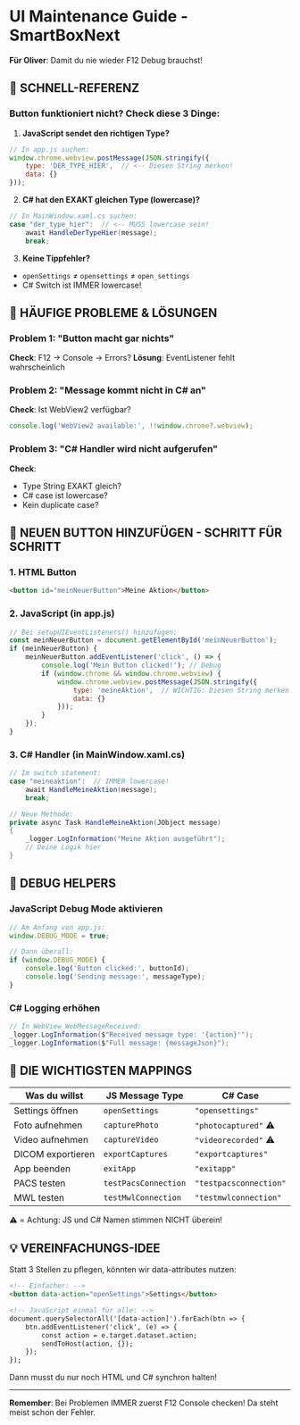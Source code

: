 # UI Maintenance Guide - SmartBoxNext

**Für Oliver**: Damit du nie wieder F12 Debug brauchst!

## 🚀 SCHNELL-REFERENZ

### Button funktioniert nicht? Check diese 3 Dinge:

1. **JavaScript sendet den richtigen Type?**
```javascript
// In app.js suchen:
window.chrome.webview.postMessage(JSON.stringify({
    type: 'DER_TYPE_HIER',  // <-- Diesen String merken!
    data: {}
}));
```

2. **C# hat den EXAKT gleichen Type (lowercase)?**
```csharp
// In MainWindow.xaml.cs suchen:
case "der_type_hier":  // <-- MUSS lowercase sein!
    await HandleDerTypeHier(message);
    break;
```

3. **Keine Tippfehler?**
- `openSettings` ≠ `opensettings` ≠ `open_settings`
- C# Switch ist IMMER lowercase!

## 🔧 HÄUFIGE PROBLEME & LÖSUNGEN

### Problem 1: "Button macht gar nichts"
**Check**: F12 → Console → Errors?
**Lösung**: EventListener fehlt wahrscheinlich

### Problem 2: "Message kommt nicht in C# an"
**Check**: Ist WebView2 verfügbar?
```javascript
console.log('WebView2 available:', !!window.chrome?.webview);
```

### Problem 3: "C# Handler wird nicht aufgerufen"
**Check**: 
- Type String EXAKT gleich?
- C# case ist lowercase?
- Kein duplicate case?

## 📝 NEUEN BUTTON HINZUFÜGEN - SCHRITT FÜR SCHRITT

### 1. HTML Button
```html
<button id="meinNeuerButton">Meine Aktion</button>
```

### 2. JavaScript (in app.js)
```javascript
// Bei setupUIEventListeners() hinzufügen:
const meinNeuerButton = document.getElementById('meinNeuerButton');
if (meinNeuerButton) {
    meinNeuerButton.addEventListener('click', () => {
        console.log('Mein Button clicked!'); // Debug
        if (window.chrome && window.chrome.webview) {
            window.chrome.webview.postMessage(JSON.stringify({
                type: 'meineAktion',  // WICHTIG: Diesen String merken!
                data: {}
            }));
        }
    });
}
```

### 3. C# Handler (in MainWindow.xaml.cs)
```csharp
// Im switch statement:
case "meineaktion":  // IMMER lowercase!
    await HandleMeineAktion(message);
    break;

// Neue Methode:
private async Task HandleMeineAktion(JObject message)
{
    _logger.LogInformation("Meine Aktion ausgeführt");
    // Deine Logik hier
}
```

## 🐛 DEBUG HELPERS

### JavaScript Debug Mode aktivieren
```javascript
// Am Anfang von app.js:
window.DEBUG_MODE = true;

// Dann überall:
if (window.DEBUG_MODE) {
    console.log('Button clicked:', buttonId);
    console.log('Sending message:', messageType);
}
```

### C# Logging erhöhen
```csharp
// In WebView_WebMessageReceived:
_logger.LogInformation($"Received message type: '{action}'");
_logger.LogInformation($"Full message: {messageJson}");
```

## 🎯 DIE WICHTIGSTEN MAPPINGS

| Was du willst | JS Message Type | C# Case |
|---------------|-----------------|----------|
| Settings öffnen | `openSettings` | `"opensettings"` |
| Foto aufnehmen | `capturePhoto` | `"photocaptured"` ⚠️ |
| Video aufnehmen | `captureVideo` | `"videorecorded"` ⚠️ |
| DICOM exportieren | `exportCaptures` | `"exportcaptures"` |
| App beenden | `exitApp` | `"exitapp"` |
| PACS testen | `testPacsConnection` | `"testpacsconnection"` |
| MWL testen | `testMwlConnection` | `"testmwlconnection"` |

⚠️ = Achtung: JS und C# Namen stimmen NICHT überein!

## 💡 VEREINFACHUNGS-IDEE

Statt 3 Stellen zu pflegen, könnten wir data-attributes nutzen:

```html
<!-- Einfacher: -->
<button data-action="openSettings">Settings</button>

<!-- JavaScript einmal für alle: -->
document.querySelectorAll('[data-action]').forEach(btn => {
    btn.addEventListener('click', (e) => {
        const action = e.target.dataset.action;
        sendToHost(action, {});
    });
});
```

Dann musst du nur noch HTML und C# synchron halten!

---

**Remember**: Bei Problemen IMMER zuerst F12 Console checken! Da steht meist schon der Fehler.